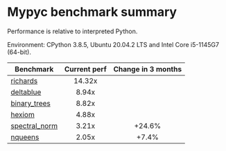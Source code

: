# Mypyc benchmark summary

Performance is relative to interpreted Python.

Environment: CPython 3.8.5, Ubuntu 20.04.2 LTS and Intel Core i5-1145G7 (64-bit).

| Benchmark | Current perf | Change in 3 months |
| --- | :---: | :---: |
| [richards](benchmarks/richards.md) | 14.32x |  |
| [deltablue](benchmarks/deltablue.md) | 8.94x |  |
| [binary_trees](benchmarks/binary_trees.md) | 8.82x |  |
| [hexiom](benchmarks/hexiom.md) | 4.88x |  |
| [spectral_norm](benchmarks/spectral_norm.md) | 3.21x | +24.6% |
| [nqueens](benchmarks/nqueens.md) | 2.05x | +7.4% |
